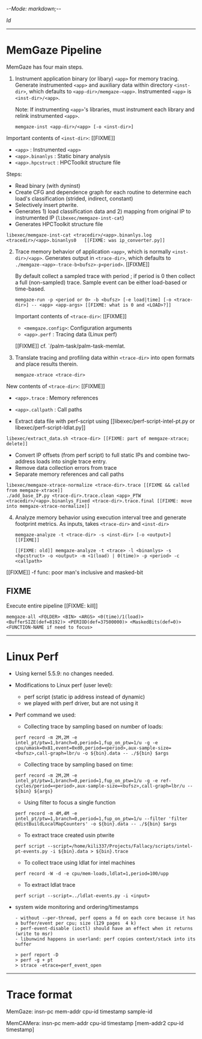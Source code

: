 -*-Mode: markdown;-*-

$Id$

-----------------------------------------------------------------------------
MemGaze Pipeline
=============================================================================

MemGaze has four main steps.

1. Instrument application binary (or libary) `<app>` for memory
   tracing. Generate instrumented `<app>` and auxiliary data within
   directory `<inst-dir>`, which defaults to
   `<app-dir>/memgaze-<app>`. Instrumented `<app>` is
   `<inst-dir>/<app>`.
   
   Note: If instrumenting `<app>`'s libraries, must instrument each
   library and relink instrumented `<app>`.

   ```
   memgaze-inst <app-dir>/<app> [-o <inst-dir>]
   ```

  Important contents of `<inst-dir>`: [[FIXME]]
  - `<app>`           : Instrumented `<app>`
  - `<app>.binanlys`  : Static binary analysis
  - `<app>.hpcstruct` : HPCToolkit structure file

  Steps:
  - Read binary (with dyninst)
  - Create CFG and dependence graph for each routine to determine each
    load's classification (strided, indirect, constant)
  - Selectively insert ptwrite.
  - Generates 1) load classification data and 2) mapping from original
    IP to instrumented IP (`libexec/memgaze-inst-cat`)
  - Generates HPCToolkit structure file

  ```
  libexec/memgaze-inst-cat <tracedir>/<app>.binanlys.log <tracedir>/<app>.binanlys0   [[FIXME: was ip_converter.py]]
  ```


2. Trace memory behavior of application `<app>`, which is normally
   `<inst-dir>/<app>`. Generates output in `<trace-dir>`, which
   defaults to `./memgaze-<app>-trace-b<bufsz>-p<period>`. [[FIXME]]

   By default collect a sampled trace with period <period>; if period
   is 0 then collect a full (non-sampled) trace. Sample event can be
   either load-based or time-based.

   ```
   memgaze-run -p <period or 0> -b <bufsz> [-e load|time] [-o <trace-dir>] -- <app> <app-args> [[FIXME: what is 0 and <LOAD>?]]
   ```
   
   Important contents of `<trace-dir>`: [[FIXME]]
   - `<memgaze.config>`: Configuration arguments
   - `<app>.perf`      : Tracing data (Linux perf)
   
   [[FIXME]] cf. `<palm>/palm-task/palm-task-memlat. 


3. Translate tracing and profiling data within `<trace-dir>` into open
   formats and place results therein.

   ```
   memgaze-xtrace <trace-dir>
   ```

  New contents of `<trace-dir>`: [[FIXME]]
  - `<app>.trace`    : Memory references
  - `<app>.callpath` : Call paths


  - Extract data file with perf-script using [[libexec/perf-script-intel-pt.py or libexec/perf-script-ldlat.py]]
  ```
  libexec/extract_data.sh <trace-dir> [[FIXME: part of memgaze-xtrace; delete]]
  ```

  - Convert IP offsets (from perf script) to full static IPs and combine two-address loads into single trace entry.
  - Remove data collection errors from trace
  - Separate memory references and call paths
  ```
  libexec/memgaze-xtrace-normalize <trace-dir>.trace [[FIXME && called from memgaze-xtrace]]
  ./add_base_IP.py <trace-dir>.trace.clean <app>_PTW <tracedir>/<app>.binanlys_Fixed <trace-dir>.trace.final [[FIXME: move into memgaze-xtrace-normalize]]
  ```


4. Analyze memory behavior using execution interval tree and generate
   footprint metrics. As inputs, takes `<trace-dir>` and `<inst-dir>`

   ```
   memgaze-analyze -t <trace-dir> -s <inst-dir> [-o <output>] [[FIXME]]
  
   [[FIXME: old]] memgaze-analyze -t <trace> -l <binanlys> -s <hpcstruct> -o <output> -m <1(load) | 0(time)> -p <period> -c <callpath>
   ```
  
  [[FIXME]] -f func: poor man's inclusive and masked-bit
  


FIXME
----------------------------------------

Execute entire pipeline [[FIXME: kill]]

  ```
  memgaze-all <FOLDER> <BIN> <ARGS> <0(time)/1(load)> <BufferSIZE(def=8192)> <PERIOD(def=37500000)> <MaskedBits(def=0)> <FUNCTION-NAME if need to focus> 
  ```


-----------------------------------------------------------------------------
Linux Perf
=============================================================================

- Using kernel 5.5.9: no changes needed.
    
- Modifications to Linux perf (user level):
  - perf script (static ip address instead of dynamic)
  - we played with perf driver, but are not using it

- Perf command we used:
  - Collecting trace by sampling based on number of loads:
  
  ```
  perf record -m 2M,2M -e intel_pt/ptw=1,branch=0,period=1,fup_on_ptw=1/u -g -e cpu/umask=0x81,event=0xd0,period=<period>,aux-sample-size=<bufsz>,call-graph=lbr/u -o ${bin}.data -- ./${bin} $args
  ```

  
  - Collecting trace by sampling based on time:

  ```
  perf record -m 2M,2M -e intel_pt/ptw=1,branch=0,period=1,fup_on_ptw=1/u -g -e ref-cycles/period=<period>,aux-sample-size=<bufsz>,call-graph=lbr/u -- ${bin} ${args}
  ```

  - Using filter to focus a single function

  ```
  perf record -m 4M,4M -e intel_pt/ptw=1,branch=0,period=1,fup_on_ptw=1/u --filter 'filter @distBuildLocalMapCounters' -o ${bin}.data -- ./${bin} $args
  ```

  - To extract trace created usin ptwrite

  ```
  perf script --script=/home/kili337/Projects/Fallacy/scripts/intel-pt-events.py -i ${bin}.data > ${bin}.trace
  ```

  - To collect trace using ldlat for intel machines

  ```
  perf record -W -d -e cpu/mem-loads,ldlat=1,period=100/upp
  ```
  
  - To extract ldlat trace

  ```
  perf script --script=../ldlat-events.py -i <input>
  ```

- system wide monitoring and ordering/timestamps

    ```
    - without --per-thread, perf opens a fd on each core because it has a buffer/event per cpu; size (129 pages  4 k)
    - perf-event-disable (ioctl) should have an effect when it returns (write to msr)
    - libunwind happens in userland: perf copies context/stack into its buffer

    > perf report -D
    > perf -g + pt
    > strace -etrace=perf_event_open
    ```


-----------------------------------------------------------------------------
Trace format
=============================================================================

MemGaze:   insn-pc mem-addr cpu-id timestamp sample-id

MemCAMera: insn-pc mem-addr cpu-id timestamp [mem-addr2 cpu-id timestamp]
